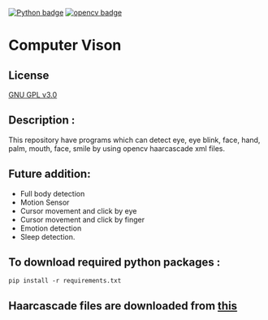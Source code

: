 [![Python badge](https://img.shields.io/badge/Python-3.7.10-blue.svg?logo=python&style=flat)](https://www.python.org/downloads/release/python-3107/) [![opencv badge](https://img.shields.io/badge/Opencv-4.9.0-blue.svg?logo=opencv&style=flat)](https://pypi.org/project/opencv-python/)



# Computer Vison

## License
[GNU GPL v3.0](LICENSE)

## Description :
This repository have programs which can detect eye, eye blink, face, hand, palm, mouth, face, smile by using  opencv haarcascade xml files.

## Future addition:

* Full body detection
* Motion Sensor
* Cursor movement and click by eye
* Cursor movement and click by finger
* Emotion detection
* Sleep detection.

## To download required python packages :
```
pip install -r requirements.txt
```

## Haarcascade files are downloaded from [this](https://github.com/anaustinbeing/haar-cascade-files)